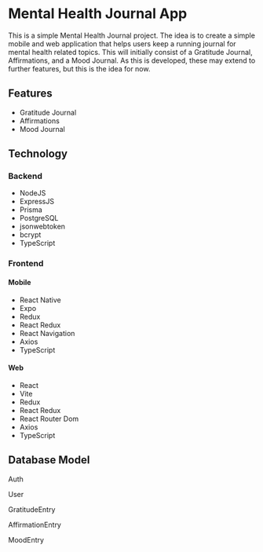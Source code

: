 # Mental Health Journal App

This is a simple Mental Health Journal project. The idea is to create a simple mobile and web application that helps users keep a running journal for mental health related topics. This will initially consist of a Gratitude Journal, Affirmations, and a Mood Journal. As this is developed, these may extend to further features, but this is the idea for now.

## Features

- Gratitude Journal
- Affirmations
- Mood Journal

## Technology

### Backend

- NodeJS
- ExpressJS
- Prisma
- PostgreSQL
- jsonwebtoken
- bcrypt
- TypeScript

### Frontend

#### Mobile

- React Native
- Expo
- Redux
- React Redux
- React Navigation
- Axios
- TypeScript

#### Web

- React
- Vite
- Redux
- React Redux
- React Router Dom
- Axios
- TypeScript

## Database Model

Auth

User

GratitudeEntry

AffirmationEntry

MoodEntry
